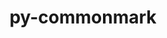 ---
title: "py-commonmark"
layout: cache
categories: [package, develop]
meta: {"versions": ["0.9.1"], "compilers": ["gcc@=11.3.0"], "oss": ["ubuntu22.04"], "platforms": ["linux"], "targets": ["x86_64_v3"], "stacks": ["ml-linux-x86_64-cpu", "ml-linux-x86_64-cuda", "root"], "num_specs": 3, "num_specs_by_stack": {"root": 3, "ml-linux-x86_64-cuda": 3, "ml-linux-x86_64-cpu": 3}}
spec_details: [{"hash": "7ebsxqf2f2i44jnjgtnhmiiyvlxtmpv4", "compiler": "gcc@=11.3.0", "versions": ["0.9.1"], "os": "ubuntu22.04", "platform": "linux", "target": "x86_64_v3", "variants": ["build_system=python_pip"], "stacks": ["root", "ml-linux-x86_64-cuda", "ml-linux-x86_64-cpu"], "size": "-", "tarball": "https://binaries.spack.io/develop/build_cache/linux-ubuntu22.04-x86_64_v3/gcc-11.3.0/py-commonmark-0.9.1/linux-ubuntu22.04-x86_64_v3-gcc-11.3.0-py-commonmark-0.9.1-7ebsxqf2f2i44jnjgtnhmiiyvlxtmpv4.spack"}, {"hash": "crskdu2mjbhgllun6z5za3rfgerolm3k", "compiler": "gcc@=11.3.0", "versions": ["0.9.1"], "os": "ubuntu22.04", "platform": "linux", "target": "x86_64_v3", "variants": ["build_system=python_pip"], "stacks": ["root", "ml-linux-x86_64-cuda", "ml-linux-x86_64-cpu"], "size": "-", "tarball": "https://binaries.spack.io/develop/build_cache/linux-ubuntu22.04-x86_64_v3/gcc-11.3.0/py-commonmark-0.9.1/linux-ubuntu22.04-x86_64_v3-gcc-11.3.0-py-commonmark-0.9.1-crskdu2mjbhgllun6z5za3rfgerolm3k.spack"}, {"hash": "nt77xnqa3z2wu5ly6esajavu5z36yymx", "compiler": "gcc@=11.3.0", "versions": ["0.9.1"], "os": "ubuntu22.04", "platform": "linux", "target": "x86_64_v3", "variants": ["build_system=python_pip"], "stacks": ["root", "ml-linux-x86_64-cuda", "ml-linux-x86_64-cpu"], "size": "-", "tarball": "https://binaries.spack.io/develop/build_cache/linux-ubuntu22.04-x86_64_v3/gcc-11.3.0/py-commonmark-0.9.1/linux-ubuntu22.04-x86_64_v3-gcc-11.3.0-py-commonmark-0.9.1-nt77xnqa3z2wu5ly6esajavu5z36yymx.spack"}]
---